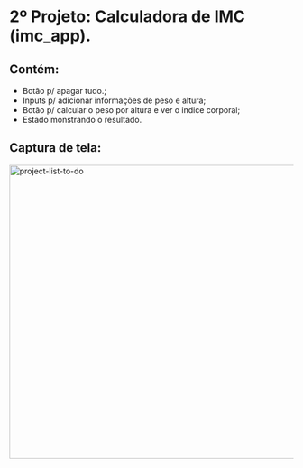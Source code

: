 # 2º Projeto: Calculadora de IMC (imc_app).
## Contém:
- Botão p/ apagar tudo.;
- Inputs p/ adicionar informações de peso e altura;
- Botão p/ calcular o peso por altura e ver o indice corporal;
- Estado monstrando o resultado.

## Captura de tela:

<img src="https://i.ibb.co/WvYHz8T/Simulator-Screen-Shot-i-Phone-8-2021-08-10-at-19-19-03.png" alt="project-list-to-do" border="0" height="520px">
